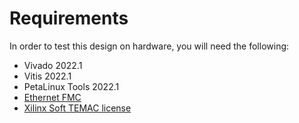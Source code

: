 # Requirements

In order to test this design on hardware, you will need the following:

* Vivado 2022.1
* Vitis 2022.1
* PetaLinux Tools 2022.1
* [Ethernet FMC](https://ethernetfmc.com)
* [Xilinx Soft TEMAC license](https://ethernetfmc.com/getting-a-license-for-the-xilinx-tri-mode-ethernet-mac/)

